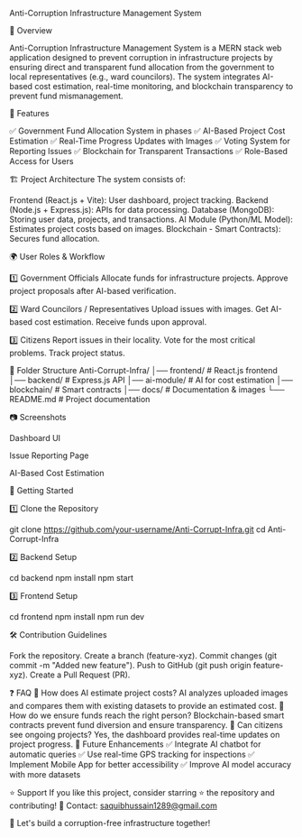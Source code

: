 Anti-Corruption Infrastructure Management System

🚀 Overview

Anti-Corruption Infrastructure Management System is a MERN stack web application designed to prevent corruption in infrastructure
projects by ensuring direct and transparent fund allocation from the government to local representatives (e.g., ward councilors). 
The system integrates AI-based cost estimation, real-time monitoring, and blockchain transparency to prevent fund mismanagement.

📌 Features

✅ Government Fund Allocation System in phases
✅ AI-Based Project Cost Estimation
✅ Real-Time Progress Updates with Images
✅ Voting System for Reporting Issues
✅ Blockchain for Transparent Transactions
✅ Role-Based Access for Users

🏗️ Project Architecture
The system consists of:

Frontend (React.js + Vite): User dashboard, project tracking.
Backend (Node.js + Express.js): APIs for data processing.
Database (MongoDB): Storing user data, projects, and transactions.
AI Module (Python/ML Model): Estimates project costs based on images.
Blockchain - Smart Contracts): Secures fund allocation.

🌍 User Roles & Workflow

1️⃣ Government Officials
Allocate funds for infrastructure projects.
Approve project proposals after AI-based verification.

2️⃣ Ward Councilors / Representatives
Upload issues with images.
Get AI-based cost estimation.
Receive funds upon approval.

3️⃣ Citizens
Report issues in their locality.
Vote for the most critical problems.
Track project status.

📂 Folder Structure
Anti-Corrupt-Infra/
│── frontend/    # React.js frontend
│── backend/     # Express.js API
│── ai-module/   # AI for cost estimation
│── blockchain/  # Smart contracts 
│── docs/        # Documentation & images
└── README.md    # Project documentation

📷 Screenshots

Dashboard UI



Issue Reporting Page



AI-Based Cost Estimation



🚀 Getting Started

1️⃣ Clone the Repository

git clone https://github.com/your-username/Anti-Corrupt-Infra.git
cd Anti-Corrupt-Infra

2️⃣ Backend Setup

cd backend
npm install
npm start

3️⃣ Frontend Setup

cd frontend
npm install
npm run dev

🛠️ Contribution Guidelines

Fork the repository.
Create a branch (feature-xyz).
Commit changes (git commit -m "Added new feature").
Push to GitHub (git push origin feature-xyz).
Create a Pull Request (PR).

❓ FAQ
🔹 How does AI estimate project costs?
AI analyzes uploaded images and compares them with existing datasets to provide an estimated cost.
🔹 How do we ensure funds reach the right person?
Blockchain-based smart contracts prevent fund diversion and ensure transparency.
🔹 Can citizens see ongoing projects?
Yes, the dashboard provides real-time updates on project progress.
🎯 Future Enhancements
✅ Integrate AI chatbot for automatic queries
✅ Use real-time GPS tracking for inspections
✅ Implement Mobile App for better accessibility
✅ Improve AI model accuracy with more datasets

⭐ Support
If you like this project, consider starring ⭐ the repository and contributing!
📩 Contact: saquibhussain1289@gmail.com

🚀 Let's build a corruption-free infrastructure together!
